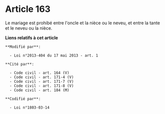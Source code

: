 # Article 163

Le mariage est prohibé entre l'oncle et la nièce ou le neveu, et entre la tante et le neveu ou la nièce.

**Liens relatifs à cet article**

	**Modifié par**:

	  - Loi n°2013-404 du 17 mai 2013 - art. 1

	**Cité par**:

	  - Code civil - art. 164 (V)
	  - Code civil - art. 171-4 (V)
	  - Code civil - art. 171-7 (V)
	  - Code civil - art. 171-8 (V)
	  - Code civil - art. 184 (M)

	**Codifié par**:

	  - Loi n°1803-03-14
